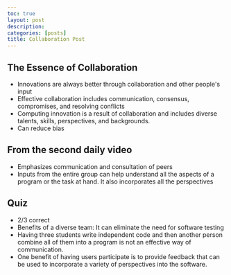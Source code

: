 ```yaml
---
toc: true
layout: post
description:
categories: [posts]
title: Collaboration Post 
---
```


## The Essence of Collaboration
- Innovations are always better through collaboration and other people's input
- Effective collaboration includes communication, consensus, compromises, and resolving conflicts
- Computing innovation is a result of collaboration and includes diverse talents, skills, perspectives, and backgrounds. 
- Can reduce bias

## From the second daily video
- Emphasizes communication and consultation of peers
- Inputs from the entire group can help understand all the aspects of a program or the task at hand. It also incorporates all the perspectives 

## Quiz

- 2/3 correct
- Benefits of a diverse team: It can eliminate the need for software testing
- Having three students write independent code and then another person combine all of them into a program is not an effective way of communication. 
- One benefit of having users participate is to provide feedback that can be used to incorporate a variety of perspectives into the software. 